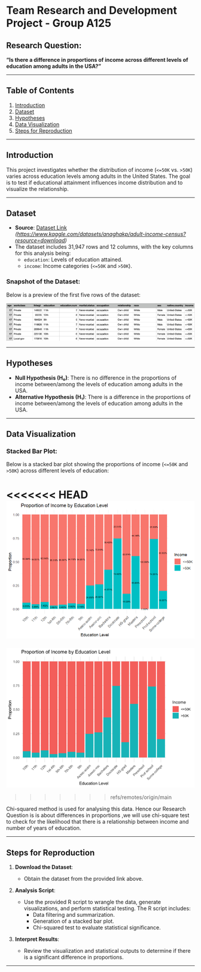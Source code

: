 # Team Research and Development Project - Group A125

## Research Question:
**“Is there a difference in proportions of income across different levels of education among adults in the USA?”**

---

## Table of Contents
1. [Introduction](#introduction)
2. [Dataset](#dataset)
3. [Hypotheses](#hypotheses)
4. [Data Visualization](#data-visualization)
5. [Steps for Reproduction](#steps-for-reproduction)

---

## Introduction
This project investigates whether the distribution of income (`<=50K` vs. `>50K`) varies across education levels among adults in the United States. The goal is to test if educational attainment influences income distribution and to visualize the relationship.

---

## Dataset
- **Source**: [Dataset Link](#) *(https://www.kaggle.com/datasets/anaghakp/adult-income-census?resource=download)*
- The dataset includes 31,947 rows and 12 columns, with the key columns for this analysis being:
  - `education`: Levels of education attained.
  - `income`: Income categories (`<=50K` and `>50K`).

### Snapshot of the Dataset:
Below is a preview of the first five rows of the dataset:

![First Five Rows of Dataset](dataset_preview.png)

---

## Hypotheses

- **Null Hypothesis (H₀)**: There is no difference in the proportions of income between/among the levels of education among adults in the USA.
- **Alternative Hypothesis (H₁)**: There is a difference in the proportions of income between/among the levels of education among adults in the USA.

---

## Data Visualization
### Stacked Bar Plot:
Below is a stacked bar plot showing the proportions of income (`<=50K` and `>50K`) across different levels of education:

<<<<<<< HEAD
![Visualization](stacked_barplot.png)
=======
![Visualization](Rplot.png)
>>>>>>> refs/remotes/origin/main

Chi-squared method is used for analysing this data. Hence our Research Question is is about differences in proportions ,we will use chi-square test to check for the likelihood that there is a relationship between income and number of years of education.

---

## Steps for Reproduction
1. **Download the Dataset**:
   - Obtain the dataset from the provided link above.

2. **Analysis Script**:
   - Use the provided R script to wrangle the data, generate visualizations, and perform statistical testing. The R script includes:
     - Data filtering and summarization.
     - Generation of a stacked bar plot.
     - Chi-squared test to evaluate statistical significance.

3. **Interpret Results**:
   - Review the visualization and statistical outputs to determine if there is a significant difference in proportions.

---
